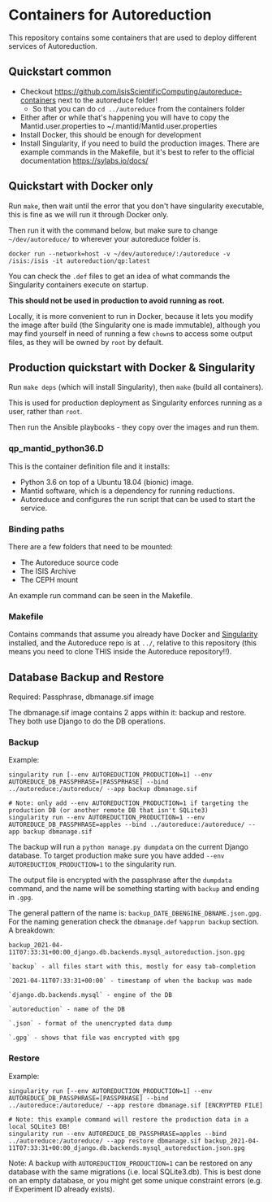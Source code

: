 # Containers for Autoreduction

This repository contains some containers that are used to deploy different services of Autoreduction.

## Quickstart common
- Checkout https://github.com/isisScientificComputing/autoreduce-containers next to the autoreduce folder!
  - So that you can do `cd ../autoreduce` from the containers folder
- Either after or while that's happening you will have to copy the Mantid.user.properties to ~/.mantid/Mantid.user.properties
- Install Docker, this should be enough for development
- Install Singularity, if you need to build the production images. There are example commands in the Makefile, but it's best to refer to the official documentation https://sylabs.io/docs/

## Quickstart with Docker only
Run `make`, then wait until the error that you don't have singularity executable, this is fine as we will run it through Docker only.

Then run it with the command below, but make sure to change `~/dev/autoreduce/` to wherever your autoreduce folder is.
```
docker run --network=host -v ~/dev/autoreduce/:/autoreduce -v /isis:/isis -it autoreduction/qp:latest
```

You can check the `.def` files to get an idea of what commands the Singularity containers execute on startup.

**This should not be used in production to avoid running as root.**

Locally, it is more convenient to run in Docker, because it lets you modify the image after build (the Singularity one is made immutable),
although you may find yourself in need of running a few `chown`s to access some output files, as they will be owned by `root` by default.

## Production quickstart with Docker & Singularity
Run `make deps` (which will install Singularity), then `make` (build all containers).

This is used for production deployment as Singularity enforces running as a user, rather than `root`.

Then run the Ansible playbooks - they copy over the images and run them.

### qp_mantid_python36.D
This is the container definition file and it installs:
- Python 3.6 on top of a Ubuntu 18.04 (bionic) image.
- Mantid software, which is a dependency for running reductions.
- Autoreduce and configures the run script that can be used to start the service.

### Binding paths
There are a few folders that need to be mounted:
- The Autoreduce source code
- The ISIS Archive
- The CEPH mount

An example run command can be seen in the Makefile.

### Makefile
Contains commands that assume you already have Docker and [Singularity](https://sylabs.io/guides/3.7/user-guide/quick_start.html#install-system-dependencies)
installed, and the Autoreduce repo is at `../`, relative to this repository (this means you need to clone THIS inside the Autoreduce repository!!).

## Database Backup and Restore
Required: Passphrase, dbmanage.sif image

The dbmanage.sif image contains 2 apps within it: backup and restore. They both use Django to do the DB operations.

### Backup
Example:

```
singularity run [--env AUTOREDUCTION_PRODUCTION=1] --env AUTOREDUCE_DB_PASSPHRASE=[PASSPRHASE] --bind ../autoreduce:/autoreduce/ --app backup dbmanage.sif

# Note: only add --env AUTOREDUCTION_PRODUCTION=1 if targeting the production DB (or another remote DB that isn't SQLite3)
singularity run --env AUTOREDUCTION_PRODUCTION=1 --env AUTOREDUCE_DB_PASSPHRASE=apples --bind ../autoreduce:/autoreduce/ --app backup dbmanage.sif
```

The backup will run a `python manage.py dumpdata` on the current Django database. To target production make sure you have added `--env AUTOREDUCTION_PRODUCTION=1` to the singularity run.

The output file is encrypted with the passphrase after the `dumpdata` command, and the name will be something starting with `backup` and ending in `.gpg`.

The general pattern of the name is: `backup_DATE_DBENGINE_DBNAME.json.gpg`. For the naming generation check the `dbmanage.def` `%apprun backup` section. A breakdown:

```
backup_2021-04-11T07:33:31+00:00_django.db.backends.mysql_autoreduction.json.gpg

`backup` - all files start with this, mostly for easy tab-completion

`2021-04-11T07:33:31+00:00` - timestamp of when the backup was made

`django.db.backends.mysql` - engine of the DB

`autoreduction` - name of the DB

`.json` - format of the unencrypted data dump

`.gpg` - shows that file was encrypted with gpg
```


### Restore

Example:

```
singularity run [--env AUTOREDUCTION_PRODUCTION=1] --env AUTOREDUCE_DB_PASSPHRASE=[PASSPRHASE] --bind ../autoreduce:/autoreduce/ --app restore dbmanage.sif [ENCRYPTED FILE]

# Note: this example command will restore the production data in a local SQLite3 DB!
singularity run --env AUTOREDUCE_DB_PASSPHRASE=apples --bind ../autoreduce:/autoreduce/ --app restore dbmanage.sif backup_2021-04-11T07:33:31+00:00_django.db.backends.mysql_autoreduction.json.gpg
```

Note: A backup with `AUTOREDUCTION_PRODUCTION=1` can be restored on any database with the same migrations (i.e. local SQLite3.db).
This is best done on an empty database, or you might get some unique constraint errors (e.g. if Experiment ID already exists).
